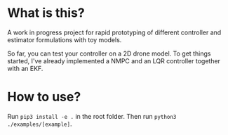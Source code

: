 # What is this?

A work in progress project for rapid prototyping of different controller and estimator formulations
with toy models.

So far, you can test your controller on a 2D drone model.
To get things started, I've already implemented a NMPC and an LQR controller together with an EKF.

# How to use?
Run `pip3 install -e .` in the root folder. Then run `python3 ./examples/[example]`.
